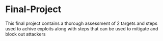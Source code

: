 # Final-Project
This final project contains a thorough assessment of 2 targets and steps used to achive exploits along with steps that can be used to mitigate and block out attackers

